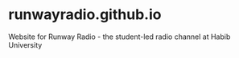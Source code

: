 # runwayradio.github.io
Website for Runway Radio - the student-led radio channel at Habib University
